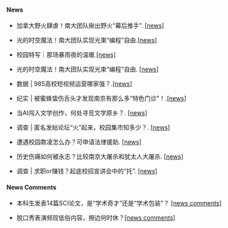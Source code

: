 

#### News

- 加拿大野火肆虐！南大团队揪出野火“幕后推手”. [[news]](https://mp.weixin.qq.com/s/fnjfwCojV28FY8f6RXKnRg)

- 光的时空魔法！南大团队实现光束“编程”自由.[[news]](https://mp.weixin.qq.com/s/IN4UsYYvJjpld4UoafKE5g)

- 校园特写｜那场暴雨夜的温暖.[[news]](https://mp.weixin.qq.com/s/tPckVM4ABNRzluTckkJXJA)

- 光的时空魔法！南大团队实现光束“编程”自由. [[news]](https://mp.weixin.qq.com/s/IN4UsYYvJjpld4UoafKE5g)

- 数据 | 985高校短视频运营哪家强？.[[news]](https://mp.weixin.qq.com/s/1R4hGeeQUEJsV39Vlye-oQ)

- 纪实 | 被蜜蜂蛰伤舌头才发现南京有那么多“特色门诊”！.[[news]](https://mp.weixin.qq.com/s/g-4tHQ1sTKRXjUNsAB6E0g)

- 当AI闯入文学创作，何处寻觅文学原乡？. [[news]](https://mp.weixin.qq.com/s/Cet5fFEsXqWLuUUbDejqnw)

- 调查 | 匿名发帖论坛“火”起来，校园集市知多少？. [[news]](https://mp.weixin.qq.com/s/Ldl9cvEeVWUdtnWjUMCwxQ) 

- 遭遇校园欺凌怎么办？可申请法律援助. [[news]](https://mp.weixin.qq.com/s/3Tsu8SBevf150ihS-j2zPA)

- 历史伤痛如何被永志？比较南京大屠杀和犹太人大屠杀. [[news]](https://mp.weixin.qq.com/s/pM4X79XnYpaCn2UUetnOoQ?scene=1&click_id=3)

- 调查 | 求职or赚钱？起底校招宣讲会中的“托”. [[news]](https://mp.weixin.qq.com/s/z2FfpHdllJagMhfZu6TXYQ)

#### News Comments

- 本科生发表14篇SCI论文，是“学术奇才”还是“学术包装”？ [[news comments]](https://mp.weixin.qq.com/s/OJBc4gK94OHry9J9QIaOAw)

- 脱口秀表演频现低俗内容，擦边何时休？[[news comments]](https://mp.weixin.qq.com/s/GWqUZRjKKmksFvvEXu7LFA)

